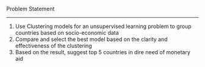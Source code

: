 Problem Statement
*****************
1. Use Clustering models for an unsupervised learning problem to group countries based on socio-economic data
2. Compare and select the best model based on the clarity and effectiveness of the clustering
3. Based on the result, suggest top 5 countries in dire need of monetary aid 
